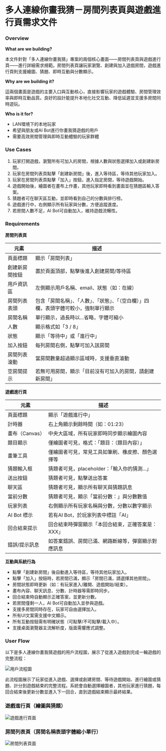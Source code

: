 # 多人連線你畫我猜－房間列表頁與遊戲進行頁需求文件

### Overview

**What are we building?**

本文件針對「多人連線你畫我猜」專案的兩個核心畫面——房間列表頁與遊戲進行頁——進行詳細需求規範。房間列表頁讓玩家瀏覽、創建與加入遊戲房間，遊戲進行頁則支援繪圖、猜題、即時互動與分數顯示。

**Why are we building it?**

這兩個畫面是遊戲的主要入口與互動核心，直接影響玩家的遊戲體驗、房間管理效率與即時互動品質。良好的設計能提升本地化社交互動、降低延遲並支援多房間同時遊玩。

**Who is it for?**

* LAN環境下的本地玩家
* 希望與朋友或AI Bot進行你畫我猜遊戲的用戶
* 需要高效房間管理與即時互動體驗的玩家群體

### Use Cases

1. 玩家打開遊戲，瀏覽所有可加入的房間，根據人數與狀態選擇加入或創建新房間。
2. 玩家在房間列表頁點擊「創建新房間」後，進入等待區，等待其他玩家加入。
3. 玩家在房間列表頁點擊「加入」按鈕，進入指定房間，等待遊戲開始。
4. 遊戲開始後，繪圖者在畫布上作畫，其他玩家即時看到畫面並在猜題區輸入答案。
5. 猜題者可在聊天區互動，並即時看到自己的分數與排行榜。
6. 遊戲進行中，右側顯示所有玩家與分數，方便追蹤進度。
7. 若房間人數不足，AI Bot可自動加入，維持遊戲流暢性。

### Requirements

**房間列表頁**

| 元素 | 描述 |
| --- | --- |
| 頁面標題 | 顯示「房間列表」 |
| 創建新房間按鈕 | 置於頁面頂部，點擊後進入創建房間/等待區 |
| 用戶資訊區 | 左側顯示用戶名稱、email、狀態（如：在線） |
| 房間列表表頭 | 包含「房間名稱」、「人數」、「狀態」、「（空白欄）」四欄，表頭字體可較小，強制單行顯示 |
| 房間名稱 | 單行顯示，過長時以...省略，字體可縮小 |
| 人數 | 顯示格式如「3 / 8」 |
| 狀態 | 顯示「等待中」或「進行中」 |
| 加入按鈕 | 每列房間右側，點擊可加入該房間 |
| 房間列表滾動 | 當房間數量超過顯示區域時，支援垂直滾動 |
| 空房間提示 | 若無可用房間，顯示「目前沒有可加入的房間，請創建新房間」 |

**遊戲進行頁**

| 元素 | 描述 |
| --- | --- |
| 頁面標題 | 顯示「遊戲進行中」 |
| 計時器 | 右上角顯示剩餘時間（如：01:23） |
| 畫布（Canvas） | 中央大區域，所有玩家即時同步顯示繪圖內容 |
| 題目顯示 | 僅繪圖者可見，格式：「題目：（題目內容）」 |
| 畫筆工具 | 僅繪圖者可見，常見工具如筆刷、橡皮擦、顏色選擇等 |
| 猜題輸入框 | 猜題者可見，placeholder：「輸入你的猜測...」 |
| 送出按鈕 | 猜題者可見，點擊送出答案 |
| 聊天區 | 猜題者可見，顯示所有聊天與猜題訊息 |
| 當前分數 | 猜題者可見，顯示「當前分數：」與分數數值 |
| 玩家列表 | 右側顯示所有玩家名稱與分數，分數以數字顯示 |
| AI Bot 標示 | 若有AI Bot，於玩家列表中標註「AI」 |
| 回合結束提示 | 回合結束時彈窗顯示「本回合結束，正確答案是：XXX」 |
| 錯誤/提示訊息 | 如答案錯誤、房間已滿、網路斷線等，彈窗顯示對應訊息 |

**互動與系統行為**

* 點擊「創建新房間」後自動進入等待區，等待其他玩家加入。
* 點擊「加入」按鈕時，若房間已滿，顯示「房間已滿，請選擇其他房間」。
* 房間狀態即時更新（如：有玩家進入/離開、遊戲開始/結束）。
* 畫布內容、聊天訊息、分數、計時器等需即時同步。
* 回合結束時自動顯示正確答案，並更新分數。
* 若房間僅剩一人，AI Bot可自動加入並參與遊戲。
* 支援多房間同時存在，玩家可自由選擇加入。
* 所有UI文案需支援中文顯示。
* 所有互動按鈕需有明確狀態（可點擊/不可點擊/載入中）。
* 支援桌面瀏覽器主流解析度，版面需響應式調整。

### User Flow

以下是多人連線你畫我猜遊戲的用戶流程圖，展示了從進入遊戲到完成一輪遊戲的完整流程：

![用戶流程圖](./userflow.png)

此流程圖展示了玩家從進入遊戲、選擇或創建房間、等待遊戲開始、進行繪圖或猜題、計分到遊戲結束的完整流程。系統會自動選擇繪圖者，其他玩家進行猜題，每回合結束後更新分數並進入下一回合，直到遊戲結束顯示最終結果。

### 遊戲進行頁（繪圖與猜題）

![遊戲進行頁面](./src/gaming_wire_frame.png)

### 房間列表頁（房間名稱表頭字體縮小單行）

![房間列表頁面](./src/room_wireframe.png)